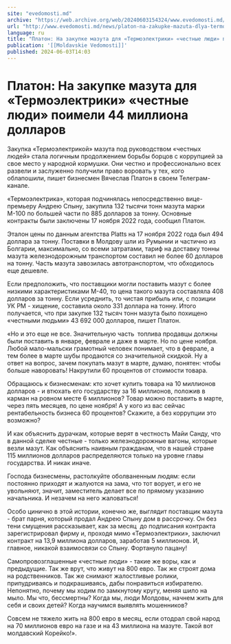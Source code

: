 ```yaml
---
site: "evedomosti.md"
archive: "https://web.archive.org/web/20240603154324/www.evedomosti.md/news/platon-na-zakupke-mazuta-dlya-termoelektriki-chestnye-lyudi"
url: "http://www.evedomosti.md/news/platon-na-zakupke-mazuta-dlya-termoelektriki-chestnye-lyudi"
language: ru
title: "Платон: На закупке мазута для «Термоэлектрики» «честные люди» поимели 44 миллиона долларов"
publication: '[[Moldavskie Vedomosti]]'
published: 2024-06-03T14:03
---
```


# Платон: На закупке мазута для «Термоэлектрики» «честные люди» поимели 44 миллиона долларов

Закупка «Термоэлектрикой» мазута под руководством «честных людей» стала логичным продолжением борьбы борцов с коррупцией за свое место у народной кормушки. Они честно и профессионально всех развели и заслуженно получили право воровать у тех, кого облапошили, пишет бизнесмен Вячеслав Платон в своем Телеграм-канале.

«Термоэлектрика», которая подчинялась непосредственно вице-премьеру Андрею Спыну, закупила 132 тысячи тонн мазута марки М-100 по большей части по 885 долларов за тонну. Основные контракты были заключены 17 ноября 2022 года, сообщил Платон.

Эталон цены по данным агентства Platts на 17 ноября 2022 года был 494 доллара за тонну. Поставки в Молдову шли из Румынии и частично из Болгарии, максимально, со всеми затратами, тариф на доставку тонны мазута железнодорожным транспортом составил не более 60 долларов на тонну. Часть мазута завозилась автотранспортом, что обходилось еще дешевле.

Если предположить, что поставщики могли поставить мазут с более низкими характеристиками М-40, то цена такого мазута составляла 408 долларов за тонну. Если усреднить, то чистая прибыль или, с позиции УК РМ - хищение, составила около 331 доллара на тонну. Итого получается, что при закупке 132 тысяч тонн мазута было похищено «честными людьми» 43 692 000 долларов, пишет Платон.

«Но и это еще не все. Значительную часть  топлива продавцы должны были поставить в январе, феврале и даже в марте. Но по цене ноября. Любой мало-мальски грамотный человек понимает, что в феврале, а тем более в марте шубы продаются со значительной скидкой. Ну а ответ на вопрос, зачем покупать мазут в марте, думаю, понятен: чтобы больше наворовать! Накрутили 60 процентов от стоимости товара.

Обращаюсь к бизнесменам: кто хочет купить товара на 10 миллионов долларов - и втюхать его государству за 16 миллионов, положив в карман на ровном месте 6 миллионов? Товар можно поставить в марте, через пять месяцев, по цене ноября! А у кого из вас сейчас рентабельность бизнеса 60 процентов? Скажите, а без коррупции это возможно?

И как объяснить дурачкам, которые верят в честность Майи Санду, что в данной сделке честные - только железнодорожные вагоны, которые везли мазут. Как объяснить наивным гражданам, что в нашей стране 115 миллионов долларов распределяются только на уровне главы государства. И никак иначе.

Господа бизнесмены, растолкуйте оболваненным людям: если постоянно приходят и жалуются на зама, что тот ворует, и его не увольняют, значит, заместитель делает все по прямому указанию начальника. И незачем на него жаловаться!

Особо цинично в этой истории, конечно же, выглядит поставщик мазута - брат парня, который продал Андрею Спыну дом в рассрочку. Он без тени смущения рассказывает, как за месяц  до подписания контракта зарегистрировал фирму и, проходя мимо «Термоэлектрики», заключил контракт на 13,9 миллиона долларов, заработав 5 миллионов. И, главное, никакой взаимосвязи со Спыну. Фортануло пацану!

Самопровозглашенные «честные люди» - такие же воры, как и предыдущие. Так же врут, что живут на 800 евро. Так же строят дома на родственников. Так же снимают жалостливые ролики, припудриваясь и подкрашиваясь, дабы понравиться избирателю. Непонятно, почему мы ходим по замкнутому кругу, меняя шило на мыло. Мы что, бессмертны? Когда мы, люди Молдовы, начнем жить для себя и своих детей? Когда научимся выявлять мошенников?

Совсем не тяжело жить на 800 евро в месяц, если отодрал свой народ на 70 миллионов евро на газе и на 43 миллиона на мазуте. Такой вот молдавский Корейко!».